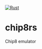 [![Rust](https://github.com/krueger71/chip8rs/actions/workflows/rust.yml/badge.svg)](https://github.com/krueger71/chip8rs/actions/workflows/rust.yml)
# chip8rs

Chip8 emulator
